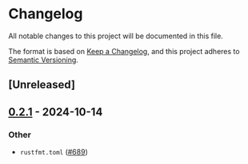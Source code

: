 # Changelog

All notable changes to this project will be documented in this file.

The format is based on [Keep a Changelog](https://keepachangelog.com/en/1.0.0/),
and this project adheres to [Semantic Versioning](https://semver.org/spec/v2.0.0.html).

## [Unreleased]

## [0.2.1](https://github.com/RobertasJ/freya/compare/freya-native-core-macro-v0.2.0...freya-native-core-macro-v0.2.1) - 2024-10-14

### Other

- `rustfmt.toml` ([#689](https://github.com/RobertasJ/freya/pull/689))
